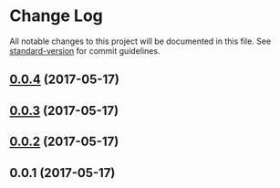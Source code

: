 # Change Log

All notable changes to this project will be documented in this file. See [standard-version](https://github.com/conventional-changelog/standard-version) for commit guidelines.

<a name="0.0.4"></a>
## [0.0.4](https://github.com/geometryzen/davinci-matrix/compare/v0.0.3...v0.0.4) (2017-05-17)



<a name="0.0.3"></a>
## [0.0.3](https://github.com/geometryzen/davinci-matrix/compare/v0.0.2...v0.0.3) (2017-05-17)



<a name="0.0.2"></a>
## [0.0.2](https://github.com/geometryzen/davinci-matrix/compare/v0.0.1...v0.0.2) (2017-05-17)



<a name="0.0.1"></a>
## 0.0.1 (2017-05-17)
